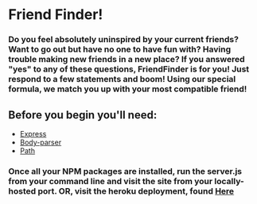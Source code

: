 <h1>Friend Finder!</h1>

<h3>Do you feel absolutely uninspired by your current friends? Want to go out but have no one to have fun with? Having trouble making new friends in a new place? If you answered "yes" to any of these questions, FriendFinder is for you! Just respond to a few statements and boom! Using our special formula, we match you up with your most compatible friend!</h3>

<h2>Before you begin you'll need:</h2>
<ul>
    <li><a href="https://www.npmjs.com/package/express">Express</a></li>
    <li><a href="https://www.npmjs.com/package/body-parser">Body-parser</a></li>
    <li><a href="https://www.npmjs.com/package/path">Path</a></li>
</ul>

<h3>Once all your NPM packages are installed, run the server.js from your command line and visit the site from your locally-hosted port.
OR, visit the heroku deployment, found <a href="#">Here</a></h3>